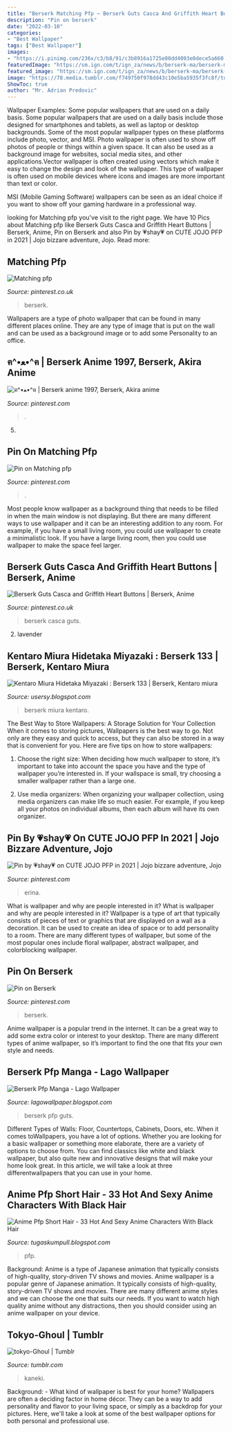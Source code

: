 ```yaml
---
title: "Berserk Matching Pfp ~ Berserk Guts Casca And Griffith Heart Buttons"
description: "Pin on berserk"
date: "2022-03-10"
categories:
- "Best Wallpaper"
tags: ["Best Wallpaper"]
images:
- "https://i.pinimg.com/236x/c3/b8/91/c3b8916a1725e80dd4093e0dece5a660.jpg?nii=t"
featuredImage: "https://sm.ign.com/t/ign_za/news/b/berserk-ma/berserk-manga-creator-kentaro-miura-dies-aged-54_q51y.560.jpg"
featured_image: "https://sm.ign.com/t/ign_za/news/b/berserk-ma/berserk-manga-creator-kentaro-miura-dies-aged-54_q51y.560.jpg"
image: "https://78.media.tumblr.com/f749750f978dd43c10e5ba5935f3fc8f/tumblr_p1jtkasknd1vy2tgqo6_400.jpg"
ShowToc: true
author: "Mr. Adrian Predovic"
---
```



Wallpaper Examples: Some popular wallpapers that are used on a daily basis.
Some popular wallpapers that are used on a daily basis include those designed for smartphones and tablets, as well as laptop or desktop backgrounds. Some of the most popular wallpaper types on these platforms include photo, vector, and MSI. 
Photo wallpaper is often used to show off photos of people or things within a given space. It can also be used as a background image for websites, social media sites, and other applications.Vector wallpaper is often created using vectors which make it easy to change the design and look of the wallpaper. This type of wallpaper is often used on mobile devices where icons and images are more important than text or color. 

MSI (Mobile Gaming Software) wallpapers can be seen as an ideal choice if you want to show off your gaming hardware in a professional way.

	

		
looking for Matching pfp you've visit to the right page. We have 10 Pics about Matching pfp like Berserk Guts Casca and Griffith Heart Buttons | Berserk, Anime, Pin on Berserk and also Pin by 💗shay💗 on CUTE JOJO PFP in 2021 | Jojo bizzare adventure, Jojo. Read more:
		
    
## Matching Pfp

<img loading=lazy src="https://i.pinimg.com/236x/eb/0b/17/eb0b17b0931c87763335f341b791fad7.jpg" onerror="this.onerror=null;this.src='https://tse2.mm.bing.net/th?id=OIP.Y_vlBPyj82fSr41jNPCZIAAAAA&amp;pid=15.1';" alt="Matching pfp">

_Source: pinterest.co.uk_

>berserk. 

	



Wallpapers are a type of photo wallpaper that can be found in many different places online. They are any type of image that is put on the wall and can be used as a background image or to add some Personality to an office.

    
## ฅ^•ﻌ•^ฅ | Berserk Anime 1997, Berserk, Akira Anime

<img loading=lazy src="https://i.pinimg.com/736x/6c/94/7c/6c947cc15c470ebc4c378d9ab04db863--posts.jpg" onerror="this.onerror=null;this.src='https://tse1.mm.bing.net/th?id=OIP.rx2X9khqddgWPqv35YBGBwHaFj&amp;pid=15.1';" alt="ฅ^•ﻌ•^ฅ | Berserk anime 1997, Berserk, Akira anime">

_Source: pinterest.com_

>. 

	

5.

    
## Pin On Matching Pfp

<img loading=lazy src="https://i.pinimg.com/originals/e4/2b/bb/e42bbb8230d87a33b4c01b66d85367af.png" onerror="this.onerror=null;this.src='https://tse1.mm.bing.net/th?id=OIP.lUCQj8_m9r9k_8bu1B5LngHaHr&amp;pid=15.1';" alt="Pin on Matching pfp">

_Source: pinterest.com_

>. 

	

Most people know wallpaper as a background thing that needs to be filled in when the main window is not displaying. But there are many different ways to use wallpaper and it can be an interesting addition to any room. For example, if you have a small living room, you could use wallpaper to create a minimalistic look. If you have a large living room, then you could use wallpaper to make the space feel larger.

    
## Berserk Guts Casca And Griffith Heart Buttons | Berserk, Anime

<img loading=lazy src="https://i.pinimg.com/736x/68/e0/26/68e026f6d3c4cc7e851cc44335223c71.jpg" onerror="this.onerror=null;this.src='https://tse1.mm.bing.net/th?id=OIP.-8Rw0L76mFNOhnPTOqa1PAHaG5&amp;pid=15.1';" alt="Berserk Guts Casca and Griffith Heart Buttons | Berserk, Anime">

_Source: pinterest.co.uk_

>berserk casca guts. 

	

2. lavender 

    
## Kentaro Miura Hidetaka Miyazaki : Berserk 133 | Berserk, Kentaro Miura

<img loading=lazy src="https://i.pinimg.com/originals/1e/99/fd/1e99fdbe8c50d320d61d06283b530b9e.png" onerror="this.onerror=null;this.src='https://tse2.mm.bing.net/th?id=OIP.F4mB42DQ2vYeyJWqSYGeIAHaKj&amp;pid=15.1';" alt="Kentaro Miura Hidetaka Miyazaki : Berserk 133 | Berserk, Kentaro miura">

_Source: usersy.blogspot.com_

>berserk miura kentaro. 

	

The Best Way to Store Wallpapers: A Storage Solution for Your Collection
When it comes to storing pictures, Wallpapers is the best way to go. Not only are they easy and quick to access, but they can also be stored in a way that is convenient for you. Here are five tips on how to store wallpapers:
1) Choose the right size: When deciding how much wallpaper to store, it’s important to take into account the space you have and the type of wallpaper you’re interested in. If your wallspace is small, try choosing a smaller wallpaper rather than a large one.

2) Use media organizers: When organizing your wallpaper collection, using media organizers can make life so much easier. For example, if you keep all your photos on individual albums, then each album will have its own organizer.

    
## Pin By 💗shay💗 On CUTE JOJO PFP In 2021 | Jojo Bizzare Adventure, Jojo

<img loading=lazy src="https://i.pinimg.com/236x/c3/b8/91/c3b8916a1725e80dd4093e0dece5a660.jpg?nii=t" onerror="this.onerror=null;this.src='https://tse2.mm.bing.net/th?id=OIP.BTYHDE8oOf8XslzwOacuBwAAAA&amp;pid=15.1';" alt="Pin by 💗shay💗 on CUTE JOJO PFP in 2021 | Jojo bizzare adventure, Jojo">

_Source: pinterest.com_

>erina. 

	

What is wallpaper and why are people interested in it?
What is wallpaper and why are people interested in it?
Wallpaper is a type of art that typically consists of pieces of text or graphics that are displayed on a wall as a decoration. It can be used to create an idea of space or to add personality to a room. There are many different types of wallpaper, but some of the most popular ones include floral wallpaper, abstract wallpaper, and colorblocking wallpaper.

    
## Pin On Berserk

<img loading=lazy src="https://i.pinimg.com/236x/75/6a/40/756a406a4658466e2c4fc04b759f4715.jpg?nii=t" onerror="this.onerror=null;this.src='https://tse4.mm.bing.net/th?id=OIP.nfEl_PlVO4TXl7QLUFs3hQAAAA&amp;pid=15.1';" alt="Pin on Berserk">

_Source: pinterest.com_

>berserk. 

	

Anime wallpaper is a popular trend in the internet. It can be a great way to add some extra color or interest to your desktop. There are many different types of anime wallpaper, so it’s important to find the one that fits your own style and needs.

    
## Berserk Pfp Manga - Lago Wallpaper

<img loading=lazy src="https://sm.ign.com/t/ign_za/news/b/berserk-ma/berserk-manga-creator-kentaro-miura-dies-aged-54_q51y.560.jpg" onerror="this.onerror=null;this.src='https://tse2.mm.bing.net/th?id=OIP.VAPjfZd-6Me-0Gj_70t0EQHaEK&amp;pid=15.1';" alt="Berserk Pfp Manga - Lago Wallpaper">

_Source: lagowallpaper.blogspot.com_

>berserk pfp guts. 

	

Different Types of Walls: Floor, Countertops, Cabinets, Doors, etc.
When it comes toWallpapers, you have a lot of options. Whether you are looking for a basic wallpaper or something more elaborate, there are a variety of options to choose from. You can find classics like white and black wallpaper, but also quite new and innovative designs that will make your home look great. In this article, we will take a look at three differentwallpapers that you can use in your home.

    
## Anime Pfp Short Hair - 33 Hot And Sexy Anime Characters With Black Hair

<img loading=lazy src="https://lh5.googleusercontent.com/proxy/1lv8VQI0sN9zUo2M15LAcpNcYfEV933X7trqCgSPY7Xe5QFk93byzp3SL0R-EYOzOav9DdkLy7wN0xJw7j8TzIjUL2oa8dnEp88w1W3SxVXkkVh-YsaMziSdqhdswycd03VgnnudmYKoIBrFEIQAJd3n=w1200-h630-p-k-no-nu" onerror="this.onerror=null;this.src='https://tse2.mm.bing.net/th?id=OIP.u6JFzUy94JTejWuqeC5QZQHaEI&amp;pid=15.1';" alt="Anime Pfp Short Hair - 33 Hot And Sexy Anime Characters With Black Hair">

_Source: tugaskumpull.blogspot.com_

>pfp. 

	

Background: Anime is a type of Japanese animation that typically consists of high-quality, story-driven TV shows and movies.
Anime wallpaper is a popular genre of Japanese animation. It typically consists of high-quality, story-driven TV shows and movies. There are many different anime styles and we can choose the one that suits our needs. If you want to watch high quality anime without any distractions, then you should consider using an anime wallpaper on your device.

    
## Tokyo-Ghoul | Tumblr

<img loading=lazy src="https://78.media.tumblr.com/f749750f978dd43c10e5ba5935f3fc8f/tumblr_p1jtkasknd1vy2tgqo6_400.jpg" onerror="this.onerror=null;this.src='https://tse2.mm.bing.net/th?id=OIP.Wmm7xC5AHRIowoNPw_wHIgAAAA&amp;pid=15.1';" alt="tokyo-Ghoul | Tumblr">

_Source: tumblr.com_

>kaneki. 

	

Background: - What kind of wallpaper is best for your home?
Wallpapers are often a deciding factor in home décor. They can be a way to add personality and flavor to your living space, or simply as a backdrop for your pictures. Here, we'll take a look at some of the best wallpaper options for both personal and professional use.

